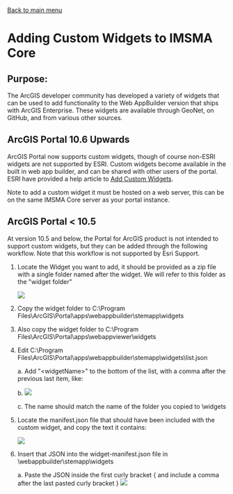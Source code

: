 [Back to main menu](../index.md)  

Adding Custom Widgets to IMSMA Core
===================================

Purpose:
--------

The ArcGIS developer community has developed a variety of widgets that
can be used to add functionality to the Web AppBuilder version that
ships with ArcGIS Enterprise. These widgets are available through
GeoNet, on GitHub, and from various other sources. 

## ArcGIS Portal 10.6 Upwards

ArcGIS Portal now supports custom widgets, though of course non-ESRI widgets are not supported by ESRI.  Custom widgets become available in the built in web app builder, and can be shared with other users of the portal.  ESRI have provided a help article to [Add Custom Widgets](http://enterprise.arcgis.com/en/portal/latest/use/add-custom-widgets.htm).  

Note to add a custom widget it must be hosted on a web server, this can be on the same IMSMA Core server as your portal instance.

## ArcGIS Portal < 10.5
At version 10.5 and below, the Portal for ArcGIS product is not intended to support custom widgets, but they can be added
through the following workflow. Note that this workflow is not supported
by Esri Support.

1.  Locate the Widget you want to add, it should be provided as a zip
    file with a single folder named after the widget. We will refer to
    this folder as the "widget folder"

    ![](media/Adding_Custom_Web_AppBuilder_Widgets_to_IMSMA_Core/acw_image2.png)

2.  Copy the widget folder to C:\\Program
    Files\\ArcGIS\\Portal\\apps\\webappbuilder\\stemapp\\widgets

3.  Also copy the widget folder to C:\\Program
    Files\\ArcGIS\\Portal\\apps\\webappviewer\\widgets

4.  Edit C:\\Program
    Files\\ArcGIS\\Portal\\apps\\webappbuilder\\stemapp\\widgets\\list.json

    a.  Add "\<widgetName\>" to the bottom of the list, with a comma
        after the previous last item, like:

    b.  ![](media/Adding_Custom_Web_AppBuilder_Widgets_to_IMSMA_Core/acw_image3.png)

    c.  The name should match the name of the folder you copied to
        \\widgets

5.  Locate the manifest.json file that should have been included with
    the custom widget, and copy the text it contains:

    ![](media/Adding_Custom_Web_AppBuilder_Widgets_to_IMSMA_Core/acw_image4.png)

6.  Insert that JSON into the widget-manifest.json file in
    \\webappbuilder\\stemapp\\widgets

    a.  Paste the JSON inside the first curly bracket { and include a
        comma after the last pasted curly bracket }
        ![](media/Adding_Custom_Web_AppBuilder_Widgets_to_IMSMA_Core/acw_image5.png)
